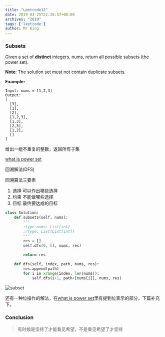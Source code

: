 ```yaml
---
title: "Leetcode12"
date: 2019-03-25T22:26:57+08:00
archives: "2019"
tags: ['leetcode']
author: Mr King
---
```


### Subsets

Given a set of **distinct** integers, nums, return all possible subsets (the power set).

**Note**: The solution set must not contain duplicate subsets.

**Example:**

```
Input: nums = [1,2,3]
Output:
[
  [3],
  [1],
  [2],
  [1,2,3],
  [1,3],
  [2,3],
  [1,2],
  []
]
```

给出一组不重复的整数，返回所有子集

[what is power set](https://www.mathsisfun.com/sets/power-set.html) 

回溯解法(DFS)

回溯算法三要素

1. 选择
  可以作出哪些选择
2. 约束
  不能做哪些选择
3. 目标
  最终要达成的目标

```python
class Solution:
    def subsets(self, nums):
        """
        :type nums: List[int]
        :rtype: List[List[int]]
        """
        res = []
        self.dfs(0, [], nums, res)
        
        return res
        
    def dfs(self, index, path, nums, res):
        res.append(path)
        for i in xrange(index, len(nums)):
            self.dfs(i+1, path+[nums[i]], nums, res)
```

![subset](https://hurryking.github.io/img/SubSet.png)

还有一种位操作的解法，在[what is power set](https://www.mathsisfun.com/sets/power-set.html)里有提到位表示的部分，下篇补充下。

### Conclusion

> 有时候是坚持了才能看见希望，不是看见希望了才坚持